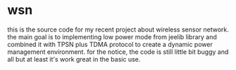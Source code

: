 # wsn
this is the source code for my recent project about wireless sensor network.
the main goal is to implementing low power mode from jeelib library and combined it with TPSN plus TDMA protocol to create a dynamic 
power management environment. for the notice, the code is still little bit buggy and all but at least it's work great in the basic use.
